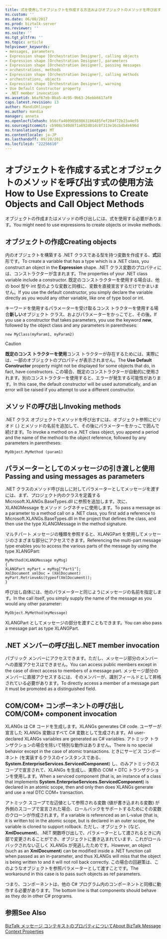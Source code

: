 ```yaml
---
title: 式を使用してオブジェクトを作成する方法およびオブジェクトのメソッドを呼び出す |Microsoft ドキュメント
ms.custom: ''
ms.date: 06/08/2017
ms.prod: biztalk-server
ms.reviewer: ''
ms.suite: ''
ms.tgt_pltfrm: ''
ms.topic: article
helpviewer_keywords:
- messages, parameters
- Expression shape [Orchestration Designer], calling objects
- Expression shape [Orchestration Designer], parameters
- Expression shape [Orchestration Designer], passing messages
- orchestrations, methods
- Expression shape [Orchestration Designer], calling methods
- orchestrations, objects
- Expression shape [Orchestration Designer], warning
- Use Default Constructor property
- .NET member invocation
ms.assetid: b6af67eb-8ba5-4c95-9b63-26ebb6617af0
caps.latest.revision: 13
author: MandiOhlinger
ms.author: mandia
manager: anneta
ms.openlocfilehash: b56cfa46098569863106485fef204f72b23a4ef5
ms.sourcegitcommit: cb908c540d8f1a692d01dc8f313e16cb4b4e696d
ms.translationtype: MT
ms.contentlocale: ja-JP
ms.lasthandoff: 09/20/2017
ms.locfileid: "22256610"
---
```

# <a name="how-to-use-expressions-to-create-objects-and-call-object-methods"></a><span data-ttu-id="5e0f7-102">オブジェクトを作成する式とオブジェクトのメソッドを呼び出す式の使用方法</span><span class="sxs-lookup"><span data-stu-id="5e0f7-102">How to Use Expressions to Create Objects and Call Object Methods</span></span>
<span data-ttu-id="5e0f7-103">オブジェクトの作成またはメソッドの呼び出しには、式を使用する必要があります。</span><span class="sxs-lookup"><span data-stu-id="5e0f7-103">You might need to use expressions to create objects or invoke methods.</span></span>  
  
## <a name="creating-objects"></a><span data-ttu-id="5e0f7-104">オブジェクトの作成</span><span class="sxs-lookup"><span data-stu-id="5e0f7-104">Creating objects</span></span>  
 <span data-ttu-id="5e0f7-105">内のオブジェクトを構築する .NET クラスである型を持つ変数を作成する、**式**図形です。</span><span class="sxs-lookup"><span data-stu-id="5e0f7-105">To create a variable that has a type which is a .NET class, you construct an object in the **Expression** shape.</span></span> <span data-ttu-id="5e0f7-106">.NET クラス変数のプロパティには、コンストラクターが含まれます。</span><span class="sxs-lookup"><span data-stu-id="5e0f7-106">The properties of your .NET class variable include a constructor.</span></span> <span data-ttu-id="5e0f7-107">既定のコンストラクターを使用する場合は、他の bool 型や int 型のような変数と同様に、変数を直接宣言するだけでかまいません。</span><span class="sxs-lookup"><span data-stu-id="5e0f7-107">If you use the default constructor, you simply declare the variable directly as you would any other variable, like one of type bool or int.</span></span>  
  
 <span data-ttu-id="5e0f7-108">キーワードを使用するパラメーターを受け取るコンス トラクターを使用する場合**新しい**オブジェクト クラス、およびパラメーターをかっこでと、その後。</span><span class="sxs-lookup"><span data-stu-id="5e0f7-108">If you use a constructor that takes parameters, you use the keyword **new**, followed by the object class and any parameters in parentheses:</span></span>  
  
```  
new MyClass(myParam1, myParam2)  
```  
  
> [!CAUTION]
>  <span data-ttu-id="5e0f7-109">**既定のコンス トラクターを使用**コンス トラクターが存在するためには、実際には、一部のオブジェクトのプロパティが表示されません。</span><span class="sxs-lookup"><span data-stu-id="5e0f7-109">The **Use Default Constructor** property might not be displayed for some objects that do, in fact, have constructors.</span></span> <span data-ttu-id="5e0f7-110">この場合、既定のコンストラクターが自動的に使用されます。別のコンストラクターを使用すると、エラーが発生する可能性があります。</span><span class="sxs-lookup"><span data-stu-id="5e0f7-110">In this case, the default constructor will be used automatically, and an error will be raised if you attempt to use a different constructor.</span></span>  
  
## <a name="invoking-methods"></a><span data-ttu-id="5e0f7-111">メソッドの呼び出し</span><span class="sxs-lookup"><span data-stu-id="5e0f7-111">Invoking methods</span></span>  
 <span data-ttu-id="5e0f7-112">.NET クラス オブジェクトでメソッドを呼び出すには、オブジェクト参照にピリオド (.) とメソッドの名前を追加して、その後にパラメーターをかっこで囲んで続けます。</span><span class="sxs-lookup"><span data-stu-id="5e0f7-112">To invoke a method on a .NET class object, you append a period and the name of the method to the object reference, followed by any parameters in parentheses:</span></span>  
  
```  
MyObject.MyMethod (param1)  
```  
  
## <a name="passing-and-using-messages-as-parameters"></a><span data-ttu-id="5e0f7-113">パラメーターとしてのメッセージの引き渡しと使用</span><span class="sxs-lookup"><span data-stu-id="5e0f7-113">Passing and using messages as parameters</span></span>  
 <span data-ttu-id="5e0f7-114">.NET クラスのメソッド呼び出しに対してパラメーターとしてメッセージを渡すには、まず、プロジェクト内のクラスを定義する Microsoft.XLANGs.BaseTypes.dll に参照を追加します。次に、XLANGMessage をメソッド シグネチャに使用します。</span><span class="sxs-lookup"><span data-stu-id="5e0f7-114">To pass a message as a parameter to a method call on a .NET class, you first add a reference to Microsoft.XLANGs.BaseTypes.dll in the project that defines the class, and then use the type XLANGMessage in the method signature.</span></span>  
  
 <span data-ttu-id="5e0f7-115">マルチパート メッセージの種類を参照すると、XLANGPart を使用してメッセージのさまざまな部分にアクセスできます。</span><span class="sxs-lookup"><span data-stu-id="5e0f7-115">Referencing the multi-part message type enables you to access the various parts of the message by using the type XLANGPart:</span></span>  
  
```  
MyMethod(XLANGMessage myMsg)  
{  
XLANGPart myPart = myMsg["Part1"];  
XmlDocument xmlDoc = (XmlDocument) myPart.RetrieveAs(typeof(XmlDocument));  
}  
```  
  
 <span data-ttu-id="5e0f7-116">呼び出し自体には、他のパラメーターと同じようにメッセージの名前を指定します。</span><span class="sxs-lookup"><span data-stu-id="5e0f7-116">In the call itself, you simply supply the name of the message as you would any other parameter:</span></span>  
  
```  
MyObject.MyMethod(myMessage)  
```  
  
 <span data-ttu-id="5e0f7-117">XLANGPart としてメッセージの部分を渡すこともできます。</span><span class="sxs-lookup"><span data-stu-id="5e0f7-117">You can also pass a message part as type XLANGPart.</span></span>  
  
## <a name="net-member-invocation"></a><span data-ttu-id="5e0f7-118">.NET メンバーの呼び出し</span><span class="sxs-lookup"><span data-stu-id="5e0f7-118">.NET member invocation</span></span>  
 <span data-ttu-id="5e0f7-119">パブリック メンバーにアクセスできます。ただし、メッセージ部分のメンバーへの直接アクセスはできません。</span><span class="sxs-lookup"><span data-stu-id="5e0f7-119">You can access public members except in the case of direct access to members of a message part.</span></span> <span data-ttu-id="5e0f7-120">メッセージ部分のメンバーに直接アクセスするには、そのメンバーが、識別フィールドとして昇格されている必要があります。</span><span class="sxs-lookup"><span data-stu-id="5e0f7-120">To directly access a member of a message part it must be promoted as a distinguished field.</span></span>  
  
## <a name="comcom-component-invocation"></a><span data-ttu-id="5e0f7-121">COM/COM+ コンポーネントの呼び出し</span><span class="sxs-lookup"><span data-stu-id="5e0f7-121">COM/COM+ component invocation</span></span>  
 <span data-ttu-id="5e0f7-122">XLANGs は C# コードを生成します。</span><span class="sxs-lookup"><span data-stu-id="5e0f7-122">XLANGs generates C# code.</span></span> <span data-ttu-id="5e0f7-123">ユーザーが宣言した XLANGs 変数はすべて C# 変数として生成されます。</span><span class="sxs-lookup"><span data-stu-id="5e0f7-123">All user-declared XLANGs variables are generated as C# variables.</span></span> <span data-ttu-id="5e0f7-124">アトミック トランザクションの場合を除いて特別な動作はありません。</span><span class="sxs-lookup"><span data-stu-id="5e0f7-124">There is no special behavior except in the case of atomic transactions.</span></span> <span data-ttu-id="5e0f7-125">ときにサービス コンポーネント (を実装するクラスのインスタンスである、 **System.EnterpriseServices.ServicedComponent**) し、のみアトミックのスコープで宣言されて、XLANGs を生成し、実際の COM + DTC トランザクションを使用します。</span><span class="sxs-lookup"><span data-stu-id="5e0f7-125">When a serviced component (that is, an instance of a class that implements **System.EnterpriseServices.ServicedComponent**) is declared in an atomic scope, then and only then does XLANGs generate and use a real DTC COM+ transaction.</span></span>  
  
 <span data-ttu-id="5e0f7-126">アトミック スコープで左辺値として参照される変数 (値が書き込まれる変数) が外側のスコープで宣言された場合、ロールバックをサポートするためにその変数のクローンが作成されます。</span><span class="sxs-lookup"><span data-stu-id="5e0f7-126">If a variable is referenced as an L-value (that is, it is written to) in the atomic scope, but is declared in an outer scope, the variable is cloned to support rollback.</span></span> <span data-ttu-id="5e0f7-127">ただし、オブジェクト (など、 **XmlDocument**)、.NET 関数呼び出しで、パラメーターとして渡されるときに内部で変更されることができ、オブジェクトに書き込まれています、これがロールバックされない正しく XLANGs が見逃したためです。</span><span class="sxs-lookup"><span data-stu-id="5e0f7-127">However, an object (such as an **XmlDocument**) can be modified inside a .NET function call when passed as an in-parameter, and thus XLANGs will miss that the object is being written to and it will not roll back correctly.</span></span> <span data-ttu-id="5e0f7-128">この場合の回避策は、このようなオブジェクトを参照パラメーターとして渡すことです。</span><span class="sxs-lookup"><span data-stu-id="5e0f7-128">The workaround in this case is to pass such objects as ref parameters.</span></span>  
  
 <span data-ttu-id="5e0f7-129">つまり、コンポーネントは、他の C# プログラム内のコンポーネントと同様に動作する必要があります。</span><span class="sxs-lookup"><span data-stu-id="5e0f7-129">The bottom line is that components should behave as they do in other C# programs.</span></span>  
  
## <a name="see-also"></a><span data-ttu-id="5e0f7-130">参照</span><span class="sxs-lookup"><span data-stu-id="5e0f7-130">See Also</span></span>  
 [<span data-ttu-id="5e0f7-131">BizTalk メッセージ コンテキストのプロパティについて</span><span class="sxs-lookup"><span data-stu-id="5e0f7-131">About BizTalk Message Context Properties</span></span>](../core/about-biztalk-message-context-properties.md)
